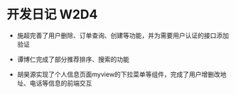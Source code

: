# 开发日记 W2D4

- 施超完善了用户删除、订单查询、创建等功能，并为需要用户认证的接口添加验证

- 谭博仁完成了部分推荐排序、搜索的功能

- 胡昊源实现了个人信息页面myview的下拉菜单等组件，完成了用户增删改地址、电话等信息的前端交互
